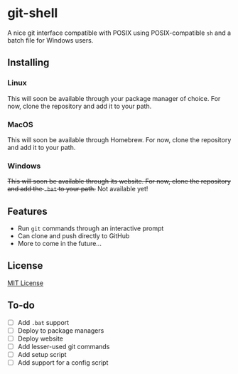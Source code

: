 # git-shell

A nice git interface compatible with POSIX using POSIX-compatible `sh` and a batch file for Windows users.

## Installing

### Linux

This will soon be available through your package manager of choice. For now, clone the repository and add it to your path.

### MacOS

This will soon be available through Homebrew. For now, clone the repository and add it to your path.

### Windows

~~This will soon be available through its website. For now, clone the repository and add the `.bat` to your path.~~ Not available yet!

## Features

* Run `git` commands through an interactive prompt
* Can clone and push directly to GitHub
* More to come in the future...

## License

[MIT License](https://github.com/xernphoton/git-shell/blob/main/LICENSE)

## To-do

- [ ] Add `.bat` support
- [ ] Deploy to package managers
- [ ] Deploy website
- [ ] Add lesser-used git commands
- [ ] Add setup script
- [ ] Add support for a config script
